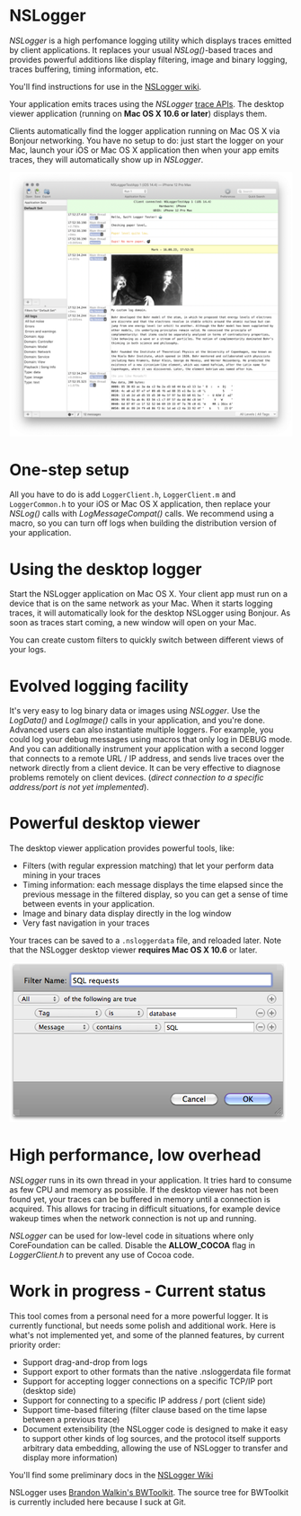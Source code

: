 # NSLogger #

*NSLogger* is a high perfomance logging utility which displays traces emitted by client applications. It replaces your usual *NSLog()*-based traces and provides powerful additions like display filtering, image and binary logging, traces buffering, timing information, etc.

You'll find instructions for use in the [NSLogger wiki](http://github.com/fpillet/NSLogger/wiki/).

Your application emits traces using the *NSLogger* [trace APIs](http://github.com/fpillet/NSLogger/wiki/NSLogger-API). The desktop viewer application (running on **Mac OS X 10.6 or later**) displays them.

Clients automatically find the logger application running on Mac OS X via Bonjour networking. You have no setup to do: just start the logger on your Mac, launch your iOS or Mac OS X application then when your app emits traces, they will automatically show up in *NSLogger*.

![Desktop Viewer (main window)](http://github.com/fpillet/NSLogger/raw/master/Screenshots/mainwindow.png "Desktop Viewer")

# One-step setup #
All you have to do is add `LoggerClient.h`, `LoggerClient.m` and `LoggerCommon.h` to your iOS or Mac OS X application, then replace your *NSLog()* calls with *LogMessageCompat()* calls. We recommend using a macro, so you can turn off logs when building the distribution version of your application.

# Using the desktop logger #
Start the NSLogger application on Mac OS X. Your client app must run on a device that is on the same network as your Mac. When it starts logging traces, it will automatically look for the desktop NSLogger using Bonjour. As soon as traces start coming, a new window will open on your Mac.

You can create custom filters to quickly switch between different views of your logs.

# Evolved logging facility #
It's very easy to log binary data or images using *NSLogger*. Use the *LogData()* and *LogImage()* calls in your application, and you're done. Advanced users can also instantiate multiple loggers. For example, you could log your debug messages using macros that only log in DEBUG mode. And you can additionally instrument your application with a second logger that connects to a remote URL / IP address, and sends live traces over the network directly from a client device. It can be very effective to diagnose problems remotely on client devices. (*direct connection to a specific address/port is not yet implemented*).

# Powerful desktop viewer #
The desktop viewer application provides powerful tools, like:

 * Filters (with regular expression matching) that let your perform data mining in your traces
 * Timing information: each message displays the time elapsed since the previous message in the filtered display, so you can get a sense of time between events in your application.
 * Image and binary data display directly in the log window
 * Very fast navigation in your traces
 
 
Your traces can be saved to a `.nsloggerdata` file, and reloaded later.
Note that the NSLogger desktop viewer **requires Mac OS X 10.6** or later.

![Filter Editor](http://github.com/fpillet/NSLogger/raw/master/Screenshots/filtereditor.png "Filter Editor")

# High performance, low overhead #
*NSLogger* runs in its own thread in your application. It tries hard to consume as few CPU and memory as possible. If the desktop viewer has not been found yet, your traces can be buffered in memory until a connection is acquired. This allows for tracing in difficult situations, for example device wakeup times when the network connection is not up and running.

*NSLogger* can be used for low-level code in situations where only CoreFoundation can be called. Disable the **ALLOW_COCOA** flag in *LoggerClient.h* to prevent any use of Cocoa code.

# Work in progress - Current status #
This tool comes from a personal need for a more powerful logger. It is currently functional, but needs some polish and additional work. Here is what's not implemented yet, and some of the planned features, by current priority order:

 * Support drag-and-drop from logs
 * Support export to other formats than the native .nsloggerdata file format
 * Support for accepting logger connections on a specific TCP/IP port (desktop side)
 * Support for connecting to a specific IP address / port (client side)
 * Support time-based filtering (filter clause based on the time lapse between a previous trace)
 * Document extensibility (the NSLogger code is designed to make it easy to support other kinds of log sources, and the protocol itself supports arbitrary data embedding, allowing the use of NSLogger to transfer and display more information)


You'll find some preliminary docs in the [NSLogger Wiki](http://github.com/fpillet/NSLogger/wiki/)

NSLogger uses [Brandon Walkin's BWToolkit](http://www.brandonwalkin.com/bwtoolkit/). The source tree for BWToolkit is currently included here because I suck at Git.
